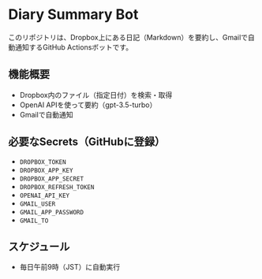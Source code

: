 # Diary Summary Bot

このリポジトリは、Dropbox上にある日記（Markdown）を要約し、Gmailで自動通知するGitHub Actionsボットです。

## 機能概要

- Dropbox内のファイル（指定日付）を検索・取得
- OpenAI APIを使って要約（gpt-3.5-turbo）
- Gmailで自動通知

## 必要なSecrets（GitHubに登録）

- `DROPBOX_TOKEN`
- `DROPBOX_APP_KEY`
- `DROPBOX_APP_SECRET`
- `DROPBOX_REFRESH_TOKEN`
- `OPENAI_API_KEY`
- `GMAIL_USER`
- `GMAIL_APP_PASSWORD`
- `GMAIL_TO`

## スケジュール

- 毎日午前9時（JST）に自動実行
